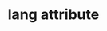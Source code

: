 ---
{
  "title": "lang attribute",
  "description": "The HTML `lang` attributes lets authors change the language for content on a page.",
  "category": "html",
  "keywords": [
    "lang attribute"
  ],
  "last_test_date": "2018-10-19",
  "test_results_url": "https://a11ysupport.io/tech/html/lang_attribute",
  "test_url": "https://a11ysupport.io/tech/html/lang_attribute",
  "notes_by_num": {
    "1": "HTML option[lang] element: Had to install the Simplified Chinese language in the Windows 10 Language Settings for this to work. If the language is not installed, nothing will be announced.",
    "2": "HTML p[lang] element: Had to install the Simplified Chinese language in the Windows 10 Language Settings for this to work. If the language is not installed, nothing will be announced.",
    "3": "HTML option[lang] element: Had the Chinese language installed in VO settings.",
    "4": "HTML p[lang] element: Had to install the Chinese language in the Language Settings for VoiceOver."
  },
  "stats": {
    "nvda": {
      "firefox": {
        "62": "y #1 #2"
      }
    },
    "vo_macos": {
      "safari": {
        "12": "a #3 #4"
      }
    }
  },
  "links": {
    "WHATWG HTML spec for the lang attribute": "https://html.spec.whatwg.org/multipage/dom.html#attr-lang",
    "HTML AAM for the lang attribute": "https://w3c.github.io/html-aam/#att-lang"
  }
}
---